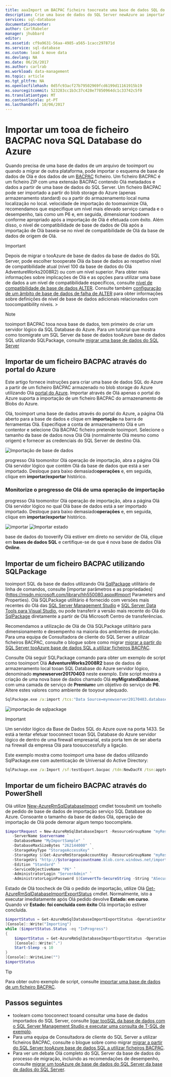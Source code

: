 ```yaml
---
title: aaaImport um BACPAC ficheiro toocreate uma base de dados SQL do Azure | Microsoft Docs
description: Crie uma base de dados do SQL Server newAzure ao importar um ficheiro BACPAC.
services: sql-database
documentationcenter: 
author: CarlRabeler
manager: jhubbard
editor: 
ms.assetid: cf9a9631-56aa-4985-a565-1cacc297871d
ms.service: sql-database
ms.custom: load & move data
ms.devlang: NA
ms.date: 06/26/2017
ms.author: carlrab
ms.workload: data-management
ms.topic: article
ms.tgt_pltfrm: NA
ms.openlocfilehash: 0d5fc93acf27b79502969fcd6199d11161915b19
ms.sourcegitcommit: 523283cc1b3c37c428e77850964dc1c33742c5f0
ms.translationtype: MT
ms.contentlocale: pt-PT
ms.lasthandoff: 10/06/2017
---
```

# <a name="import-a-bacpac-file-tooa-new-azure-sql-database"></a>Importar um tooa de ficheiro BACPAC nova SQL Database do Azure

Quando precisa de uma base de dados de um arquivo de tooimport ou quando a migrar de outra plataforma, pode importar o esquema de base de dados de Olá e dos dados de um [BACPAC](https://msdn.microsoft.com/library/ee210546.aspx#Anchor_4) ficheiro. Um ficheiro BACPAC é um ficheiro ZIP com uma extensão BACPAC contendo Olá metadados e dados a partir de uma base de dados do SQL Server. Um ficheiro BACPAC pode ser importado a partir do blob storage do Azure (apenas armazenamento standard) ou a partir do armazenamento local numa localização no local. velocidade de importação do toomaximize Olá, recomendamos que especifique um nível mais elevado serviço camada e o desempenho, tais como um P6 e, em seguida, dimensionar toodown conforme apropriado após a importação de Olá é efetuada com êxito. Além disso, o nível de compatibilidade de base de dados de Olá após a importação de Olá baseia-se no nível de compatibilidade de Olá da base de dados de origem de Olá. 

> [!IMPORTANT] 
> Depois de migrar o tooAzure de base de dados da base de dados do SQL Server, pode escolher toooperate Olá da base de dados ao respetivo nível de compatibilidade atual (nível 100 da base de dados do Olá AdventureWorks2008R2) ou com um nível superior. Para obter mais informações sobre implicações de Olá e as opções para utilizar uma base de dados a um nível de compatibilidade específicos, consulte [nível de compatibilidade de base de dados ALTER](https://docs.microsoft.com/sql/t-sql/statements/alter-database-transact-sql-compatibility-level). Consulte também [configuração de um âmbito de base de dados de falha de ALTER](https://docs.microsoft.com/sql/t-sql/statements/alter-database-scoped-configuration-transact-sql) para obter informações sobre definições de nível de base de dados adicionais relacionados com toocompatibility níveis.   >

> [!NOTE]
> tooimport BACPAC tooa nova base de dados, tem primeiro de criar um servidor lógico da SQL Database do Azure. Para um tutorial que mostra como toomigrate um SQL Server da base de dados tooAzure base de dados SQL utilizando SQLPackage, consulte [migrar uma base de dados do SQL Server](sql-database-migrate-your-sql-server-database.md)
>

## <a name="import-from-a-bacpac-file-using-azure-portal"></a>Importar de um ficheiro BACPAC através do portal do Azure

Este artigo fornece instruções para criar uma base de dados SQL do Azure a partir de um ficheiro BACPAC armazenado no blob storage do Azure utilizando Olá [portal do Azure](https://portal.azure.com). Importar através de Olá apenas o portal do Azure suporta a importação de um ficheiro BACPAC do armazenamento de Blobs do Azure.

Olá, tooimport uma base de dados através do portal do Azure, a página Olá aberto para a base de dados e clique em **importação** na barra de ferramentas Olá. Especifique a conta de armazenamento Olá e um contentor e selecione Olá BACPAC ficheiro pretende tooimport. Selecione o tamanho da base de dados nova Olá Olá (normalmente Olá mesmo como origem) e fornecer as credenciais do SQL Server de destino Olá.  

   ![Importação de base de dados](./media/sql-database-import/import.png)

progresso Olá toomonitor Olá operação de importação, abra a página Olá Olá servidor lógico que contêm Olá da base de dados que está a ser importado. Desloque para baixo demasiado**operações** e, em seguida, clique em **importar/exportar** histórico.

### <a name="monitor-hello-progress-of-an-import-operation"></a>Monitorize o progresso de Olá de uma operação de importação

progresso Olá toomonitor Olá operação de importação, abra a página Olá Olá servidor lógico no qual Olá base de dados está a ser importado importado. Desloque para baixo demasiado**operações** e, em seguida, clique em **importar/exportar** histórico.
   
   ![importar](./media/sql-database-import/import-history.png) ![Importar estado](./media/sql-database-import/import-status.png)

base de dados do tooverify Olá estiver em direto no servidor de Olá, clique em **bases de dados SQL** e certifique-se de que é nova base de dados Olá **Online**.

## <a name="import-from-a-bacpac-file-using-sqlpackage"></a>Importar de um ficheiro BACPAC utilizando SQLPackage

tooimport SQL da base de dados utilizando Olá [SqlPackage](https://msdn.microsoft.com/library/hh550080.aspx) utilitário de linha de comandos, consulte [importar parâmetros e as propriedades](https://msdn.microsoft.com/library/hh550080.aspx#Import Parameters and Properties). Olá SQLPackage utilitário é fornecido com versões mais recentes do Olá das [SQL Server Management Studio](https://msdn.microsoft.com/library/mt238290.aspx) e [SQL Server Data Tools para Visual Studio](https://msdn.microsoft.com/library/mt204009.aspx), ou pode transferir a versão mais recente do Olá do [ SqlPackage](https://www.microsoft.com/download/details.aspx?id=53876) diretamente a partir de Olá Microsoft Centro de transferências.

Recomendamos a utilização de Olá de Olá SQLPackage utilitário para dimensionamento e desempenho na maioria dos ambientes de produção. Para uma equipa de Consultadora de cliente do SQL Server a utilizar ficheiros BACPAC, consulte o blogue sobre como migrar [migrar a partir do SQL Server tooAzure base de dados SQL a utilizar ficheiros BACPAC](https://blogs.msdn.microsoft.com/sqlcat/2016/10/20/migrating-from-sql-server-to-azure-sql-database-using-bacpac-files/).

Consulte Olá seguir SQLPackage comando para obter um exemplo de script como tooimport Olá **AdventureWorks2008R2** base de dados de armazenamento local tooan SQL Database do Azure servidor lógico, denominado **mynewserver20170403** neste exemplo. Este script mostra a criação de uma nova base de dados chamado Olá **myMigratedDatabase**, com uma camada de serviço de **Premium**e um objetivo do serviço de **P6**. Altere estes valores como ambiente de tooyour adequado.

```cmd
SqlPackage.exe /a:import /tcs:"Data Source=mynewserver20170403.database.windows.net;Initial Catalog=myMigratedDatabase;User Id=ServerAdmin;Password=<change_to_your_password>" /sf:AdventureWorks2008R2.bacpac /p:DatabaseEdition=Premium /p:DatabaseServiceObjective=P6
```

   ![importação de sqlpackage](./media/sql-database-migrate-your-sql-server-database/sqlpackage-import.png)

> [!IMPORTANT]
> Um servidor lógico da Base de Dados SQL do Azure ouve na porta 1433. Se está a tentar efetuar tooconnect tooan SQL Database do Azure servidor lógico de dentro de uma firewall empresarial, esta porta tem de ser aberta na firewall da empresa Olá para toosuccessfully a ligação.
>

Este exemplo mostra como tooimport uma base de dados utilizando SqlPackage.exe com autenticação de Universal do Active Directory:

```cmd
SqlPackage.exe /a:Import /sf:testExport.bacpac /tdn:NewDacFX /tsn:apptestserver.database.windows.net /ua:True /tid:"apptest.onmicrosoft.com"
```

## <a name="import-from-a-bacpac-file-using-powershell"></a>Importar de um ficheiro BACPAC através do PowerShell

Olá utilize [New-AzureRmSqlDatabaseImport](/powershell/module/azurerm.sql/new-azurermsqldatabaseimport) cmdlet toosubmit um toohello de pedido de base de dados de importação serviço SQL Database do Azure. Consoante o tamanho da base de dados Olá, operação de importação de Olá pode demorar algum tempo toocomplete.

 ```powershell
 $importRequest = New-AzureRmSqlDatabaseImport -ResourceGroupName "myResourceGroup" `
    -ServerName $servername `
    -DatabaseName "MyImportSample" `
    -DatabaseMaxSizeBytes "262144000" `
    -StorageKeyType "StorageAccessKey" `
    -StorageKey $(Get-AzureRmStorageAccountKey -ResourceGroupName "myResourceGroup" -StorageAccountName $storageaccountname).Value[0] `
    -StorageUri "http://$storageaccountname.blob.core.windows.net/importsample/sample.bacpac" `
    -Edition "Standard" `
    -ServiceObjectiveName "P6" `
    -AdministratorLogin "ServerAdmin" `
    -AdministratorLoginPassword $(ConvertTo-SecureString -String "ASecureP@assw0rd" -AsPlainText -Force)

 ```

Estado de Olá toocheck de Olá o pedido de importação, utilize Olá [Get-AzureRmSqlDatabaseImportExportStatus](/powershell/module/azurerm.sql/get-azurermsqldatabaseimportexportstatus) cmdlet. Normalmente, isto a executar imediatamente após Olá pedido devolve **Estado: em curso**. Quando vir **Estado: foi concluída com êxito** Olá importação estiver concluída.

```powershell
$importStatus = Get-AzureRmSqlDatabaseImportExportStatus -OperationStatusLink $importRequest.OperationStatusLink
[Console]::Write("Importing")
while ($importStatus.Status -eq "InProgress")
{
    $importStatus = Get-AzureRmSqlDatabaseImportExportStatus -OperationStatusLink $importRequest.OperationStatusLink
    [Console]::Write(".")
    Start-Sleep -s 10
}
[Console]::WriteLine("")
$importStatus
```

> [!TIP]
Para obter outro exemplo de script, consulte [importar uma base de dados de um ficheiro BACPAC](scripts/sql-database-import-from-bacpac-powershell.md).

## <a name="next-steps"></a>Passos seguintes
* toolearn como tooconnect tooand consultar uma base de dados importados do SQL Server, consulte [ligar tooSQL da base de dados com o SQL Server Management Studio e executar uma consulta de T-SQL de exemplo](sql-database-connect-query-ssms.md).
* Para uma equipa de Consultadora de cliente do SQL Server a utilizar ficheiros BACPAC, consulte o blogue sobre como migrar [migrar a partir do SQL Server tooAzure base de dados SQL a utilizar ficheiros BACPAC](https://blogs.msdn.microsoft.com/sqlcat/2016/10/20/migrating-from-sql-server-to-azure-sql-database-using-bacpac-files/).
* Para ver um debate Olá completo do SQL Server da base de dados do processo de migração, incluindo as recomendações de desempenho, consulte [migrar um tooAzure de base de dados do SQL Server da base de dados do SQL Server](sql-database-cloud-migrate.md).



